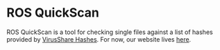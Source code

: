 # ROS QuickScan

ROS QuickScan is a tool for checking single files against a list of hashes provided by [VirusShare Hashes](https://github.com/Richienb/virusshare-hashes). For now, our website lives [here](http://ros-quickscan.weebly.com/).
